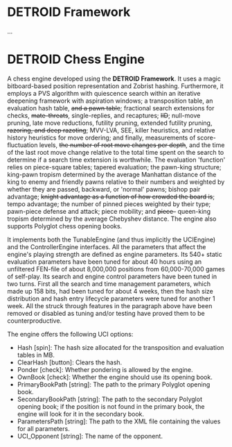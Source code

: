 # DETROID Framework
...

# DETROID Chess Engine
A chess engine developed using the **DETROID Framework**. It uses a magic bitboard-based position representation and Zobrist hashing. Furthermore, it employs a PVS algorithm with quiescence search within an iterative deepening framework with aspiration windows; a transposition table, an evaluation hash table, <del>and a pawn table</del>; fractional search extensions for checks, <del>mate-threats</del>, single-replies, and recaptures; <del>IID</del>; null-move pruning, late move reductions, futility pruning, extended futility pruning, <del>razoring, and deep razoting</del>; MVV-LVA, SEE, killer heuristics, and relative history heuristics for move ordering; and finally, measurements of score-fluctuation levels, <del>the number of root move changes per depth</del>, and the time of the last root move change relative to the total time spent on the search to determine if a search time extension is worthwhile. The evaluation 'function' relies on piece-square tables; tapered evaluation; the pawn-king structure; king-pawn tropism determined by the average Manhattan distance of the king to enemy and friendly pawns relative to their numbers and weighted by whether they are passed, backward, or 'normal' pawns; bishop pair advantage; <del>knight advantage as a function of how crowded the board is</del>; tempo advantage; the number of pinned pieces weighted by their type; pawn-piece defense and attack; piece mobility; and <del>piece-</del> queen-king tropism determined by the average Chebyshev distance. The engine also supports Polyglot chess opening books.

It implements both the TunableEngine (and thus implicitly the UCIEngine) and the ControllerEngine interfaces. All the parameters that affect the engine's playing strength are defined as engine parameters. Its 540+ static evaluation parameters have been tuned for about 40 hours using an unfiltered FEN-file of about 8,000,000 positions from 60,000-70,000 games of self-play. Its search and engine control parameters have been tuned in two turns. First all the search and time management parameters, which made up 158 bits, had been tuned for about 4 weeks, then the hash size distribution and hash entry lifecycle parameters were tuned for another 1 week. All the struck through features in the paragraph above have been removed or disabled as tuning and/or testing have proved them to be counterproductive.

The engine offers the following UCI options:
* Hash [spin]: The hash size allocated for the transposition and evaluation tables in MB.
* ClearHash [button]: Clears the hash.
* Ponder [check]: Whether pondering is allowed by the engine.
* OwnBook [check]: Whether the engine should use its opening book.
* PrimaryBookPath [string]: The path to the primary Polyglot opening book.
* SecondaryBookPath [string]: The path to the secondary Polyglot opening book; if the position is not found in the primary book, the engine will look for it in the secondary book.
* ParametersPath [string]: The path to the XML file containing the values for all parameters.
* UCI_Opponent [string]: The name of the opponent.
